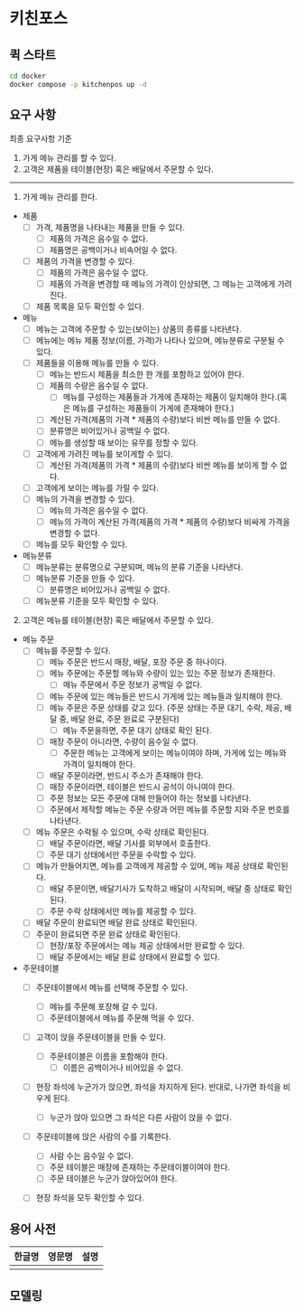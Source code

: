 # 키친포스

## 퀵 스타트

```sh
cd docker
docker compose -p kitchenpos up -d
```

## 요구 사항
최종 요구사항 기준

1. 가게 메뉴 관리를 할 수 있다.
2. 고객은 제품을 테이블(현장) 혹은 배달에서 주문할 수 있다.

---

1. 가게 메뉴 관리를 한다.
- 제품
    - [ ] 가격, 제품명을 나타내는 제품을 만들 수 있다.
      - [ ] 제품의 가격은 음수일 수 없다.
      - [ ] 제품명은 공백이거나 비속어일 수 없다.
    - [ ] 제품의 가격을 변경할 수 있다.
      - [ ] 제품의 가격은 음수일 수 없다. 
      - [ ] 제품의 가격을 변경할 때 메뉴의 가격이 인상되면, 그 메뉴는 고객에게 가려진다.
    - [ ] 제품 목록을 모두 확인할 수 있다.
- 메뉴
    - [ ] 메뉴는 고객에 주문할 수 있는(보이는) 상품의 종류를 나타낸다.
    - [ ] 메뉴에는 메뉴 제품 정보(이름, 가격)가 나타나 있으며, 메뉴분류로 구분될 수 있다.
    - [ ] 제품들을 이용해 메뉴를 만들 수 있다.
        - [ ] 메뉴는 반드시 제품을 최소한 한 개를 포함하고 있어야 한다.
        - [ ] 제품의 수량은 음수일 수 없다. 
          - [ ] 메뉴를 구성하는 제품들과 가게에 존재하는 제품이 일치해야 한다.(혹은 메뉴를 구성하는 제품들이 가게에 존재해야 한다.)
        - [ ] 계산된 가격(제품의 가격 * 제품의 수량)보다 비싼 메뉴를 만들 수 없다.
        - [ ] 분류명은 비어있거나 공백일 수 없다.
        - [ ] 메뉴를 생성할 때 보이는 유무를 정할 수 있다.
    - [ ] 고객에게 가려진 메뉴를 보이게할 수 있다.
      - [ ] 계산된 가격(제품의 가격 * 제품의 수량)보다 비싼 메뉴를 보이게 할 수 없다.
    - [ ] 고객에게 보이는 메뉴를 가릴 수 있다.
    - [ ] 메뉴의 가격을 변경할 수 있다.
        - [ ] 메뉴의 가격은 음수일 수 없다.
        - [ ] 메뉴의 가격이 계산된 가격(제품의 가격 * 제품의 수량)보다 비싸게 가격을 변경할 수 없다.
    - [ ] 메뉴를 모두 확인할 수 있다.
- 메뉴분류
    - [ ] 메뉴분류는 분류명으로 구분되며, 메뉴의 분류 기준을 나타낸다.
    - [ ] 메뉴분류 기준을 만들 수 있다.
      - [ ] 분류명은 비어있거나 공백일 수 없다.
    - [ ] 메뉴분류 기준을 모두 확인할 수 있다.

2. 고객은 메뉴를 테이블(현장) 혹은 배달에서 주문할 수 있다.
- 메뉴 주문
    - [ ] 메뉴를 주문할 수 있다.
        - [ ] 메뉴 주문은 반드시 매장, 배달, 포장 주문 중 하나이다.
        - [ ] 메뉴 주문에는 주문할 메뉴와 수량이 있는 있는 주문 정보가 존재한다.
            - [ ] 메뉴 주문에서 주문 정보가 공백일 수 없다.
        - [ ] 메뉴 주문에 있는 메뉴들은 반드시 가게에 있는 메뉴들과 일치해야 한다.
        - [ ] 메뉴 주문은 주문 상태를 갖고 있다. (주문 상태는 주문 대기, 수락, 제공, 배달 중, 배달 완료, 주문 완료로 구분된다)
            - [ ] 메뉴 주문을하면, 주문 대기 상태로 확인 된다.
        - [ ] 매장 주문이 아니라면, 수량이 음수일 수 없다. 
            - [ ] 주문한 메뉴는 고객에게 보이는 메뉴이여야 하며, 가게에 있는 메뉴와 가격이 일치해야 한다.
        - [ ] 배달 주문이라면, 반드시 주소가 존재해야 한다. 
        - [ ] 매장 주문이라면, 테이블은 반드시 공석이 아니여야 한다.
        - [ ] 주문 정보는 모든 주문에 대해 만들어야 하는 정보를 나타낸다.
        - [ ] 주문에서 제작할 메뉴는 주문 수량과 어떤 메뉴를 주문할 지와 주문 번호를 나타낸다.
    - [ ] 메뉴 주문은 수락될 수 있으며, 수락 상태로 확인된다.
        - [ ]  배달 주문이라면, 배달 기사를 외부에서 호출한다.
        - [ ]  주문 대기 상태에서만 주문을 수락할 수 있다.
    - [ ] 메뉴가 만들어지면, 메뉴를 고객에게 제공할 수 있며, 메뉴 제공 상태로 확인된다.
        - [ ]  배달 주문이면, 배달기사가 도착하고 배달이 시작되며, 배달 중 상태로 확인된다.
        - [ ]  주문 수락 상태에서만 메뉴를 제공할 수 있다.
    - [ ] 배달 주문이 완료되면 배달 완료 상태로 확인된다.
    - [ ] 주문이 완료되면  주문 완료 상태로 확인된다.
        - [ ]  현장/포장 주문에서는 메뉴 제공 상태에서만 완료할 수 있다.
        - [ ]  배달 주문에서는 배달 완료 상태에서 완료할 수 있다.
- 주문테이블
    - [ ] 주문테이블에서 메뉴를 선택해 주문할 수 있다.
        - [ ]  메뉴를 주문해 포장해 갈 수 있다.
        - [ ]  주문테이블에서 메뉴를 주문해 먹을 수 있다.
    - [ ] 고객이 앉을 주문테이블을 만들 수 있다.
        - [ ] 주문테이블은 이름을 포함해야 한다.
            - [ ] 이름은 공백이거나 비어있을 수 없다.
    - [ ] 현장 좌석에 누군가가 앉으면, 좌석을 차지하게 된다. 반대로, 나가면 좌석을 비우게 된다.
      - [ ]  누군가 앉아 있으면 그 좌석은 다른 사람이 앉을 수 없다.
    - [ ] 주문테이블에 앉은 사람의 수를 기록한다. 
        - [ ] 사람 수는 음수일 수 없다.
        - [ ] 주문 테이블은 매장에 존재하는 주문테이블이여야 한다.
        - [ ] 주문 테이블은 누군가 앉아있어야 한다.
    - [ ] 현장 좌석을 모두 확인할 수 있다.



## 용어 사전

| 한글명 | 영문명 | 설명 |
| --- | --- | --- |
|  |  |  |

## 모델링
